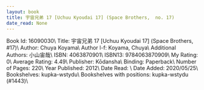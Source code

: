 ```yaml
---
layout: book
title: 宇宙兄弟 17 [Uchuu Kyoudai 17] (Space Brothers,  no. 17)
date_read: None
---
```


Book Id: 16090030\ 
Title: 宇宙兄弟 17 [Uchuu Kyoudai 17] (Space Brothers, #17)\ 
Author: Chuya Koyama\ 
Author l-f: Koyama, Chuya\ 
Additional Authors: 小山宙哉\ 
ISBN: 4063870901\ 
ISBN13: 9784063870909\ 
My Rating: 0\ 
Average Rating: 4.49\ 
Publisher: Kōdansha\ 
Binding: Paperback\ 
Number of Pages: 220\ 
Year Published: 2012\ 
Date Read: \ 
Date Added: 2020/05/25\ 
Bookshelves: kupka-wstydu\ 
Bookshelves with positions: kupka-wstydu (#1443)\ 

